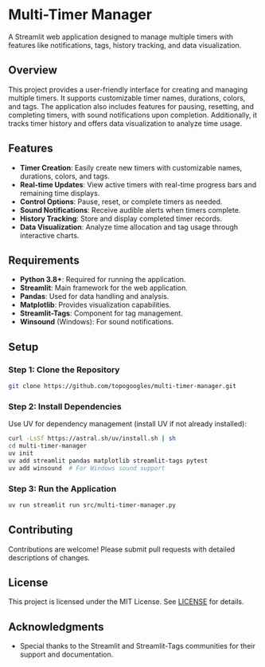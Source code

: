 
# Multi-Timer Manager

A Streamlit web application designed to manage multiple timers with features like notifications, tags, history tracking, and data visualization.

## Overview

This project provides a user-friendly interface for creating and managing multiple timers. It supports customizable timer names, durations, colors, and tags. The application also includes features for pausing, resetting, and completing timers, with sound notifications upon completion. Additionally, it tracks timer history and offers data visualization to analyze time usage.

## Features

- **Timer Creation**: Easily create new timers with customizable names, durations, colors, and tags.
- **Real-time Updates**: View active timers with real-time progress bars and remaining time displays.
- **Control Options**: Pause, reset, or complete timers as needed.
- **Sound Notifications**: Receive audible alerts when timers complete.
- **History Tracking**: Store and display completed timer records.
- **Data Visualization**: Analyze time allocation and tag usage through interactive charts.

## Requirements

- **Python 3.8+**: Required for running the application.
- **Streamlit**: Main framework for the web application.
- **Pandas**: Used for data handling and analysis.
- **Matplotlib**: Provides visualization capabilities.
- **Streamlit-Tags**: Component for tag management.
- **Winsound** (Windows): For sound notifications.

## Setup

### Step 1: Clone the Repository

```bash
git clone https://github.com/topogoogles/multi-timer-manager.git
```

### Step 2: Install Dependencies

Use UV for dependency management (install UV if not already installed):

```bash
curl -LsSf https://astral.sh/uv/install.sh | sh
cd multi-timer-manager
uv init
uv add streamlit pandas matplotlib streamlit-tags pytest
uv add winsound  # For Windows sound support
```

### Step 3: Run the Application

```bash
uv run streamlit run src/multi-timer-manager.py
```

## Contributing

Contributions are welcome! Please submit pull requests with detailed descriptions of changes.

## License

This project is licensed under the MIT License. See [LICENSE](LICENSE) for details.

## Acknowledgments

- Special thanks to the Streamlit and Streamlit-Tags communities for their support and documentation.

